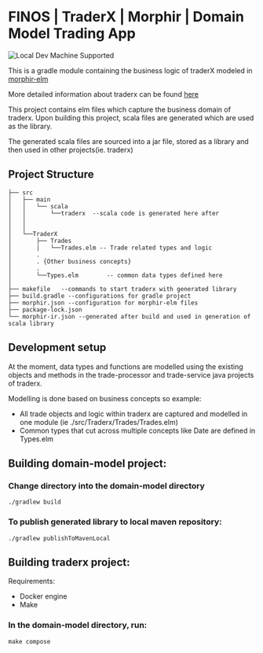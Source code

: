 # FINOS | TraderX | Morphir | Domain Model Trading App
![Local Dev Machine Supported](http://badgen.net/badge/local-dev/supported/green)


This is a gradle module containing the business logic of traderX modeled in [morphir-elm](https://github.com/finos/morphir-elm)

More detailed information about traderx can be found [here](https://github.com/finos/traderX)

This project contains elm files which capture the business domain of traderx.
Upon building this project, scala files are generated which are used as the library.

The generated scala files are sourced into a jar file, stored as a library and then used in other projects(ie. traderx)

## Project Structure
```
├── src
│   ├── main
│   │   └── scala
│   │       └──traderx  --scala code is generated here after 
│   │
│   │
│   └──TraderX
│       ├── Trades
│       |   └──Trades.elm -- Trade related types and logic
│       .
│       . {Other business concepts}
│       .
│       └──Types.elm        -- common data types defined here
│       
├── makefile   --commands to start traderx with generated library
├── build.gradle --configurations for gradle project
├── morphir.json --configuration for morphir-elm files
├── package-lock.json 
└── morphir-ir.json --generated after build and used in generation of scala library
```

## Development setup
At the moment, data types and functions are modelled using the existing objects and methods in the trade-processor and trade-service java projects of traderx.

Modelling is done based on business concepts so example:
- All trade objects and logic within traderx are captured and modelled in one module (ie ./src/Traderx/Trades/Trades.elm)
- Common types that cut across multiple concepts like Date are defined in Types.elm



## Building domain-model project:
### Change directory into the domain-model directory
 ```
 ./gradlew build
 ``` 
### To publish generated library to local maven repository:
```
./gradlew publishToMavenLocal
```

## Building traderx project:
Requirements:
- Docker engine
- Make
### In the domain-model directory, run:
``` 
make compose 
```



